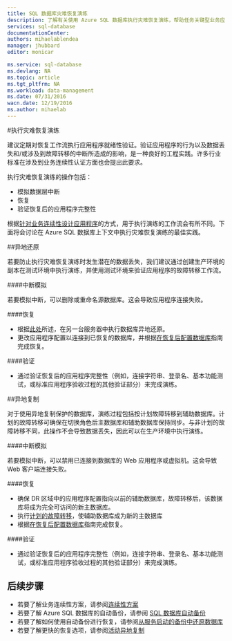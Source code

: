 ```yaml
---
title: SQL 数据库灾难恢复演练
description: 了解有关使用 Azure SQL 数据库执行灾难恢复演练，帮助任务关键型业务应用程序弹性应对故障和中断的指南和最佳实践。
services: sql-database
documentationCenter: 
authors: mihaelablendea
manager: jhubbard
editor: monicar

ms.service: sql-database
ms.devlang: NA
ms.topic: article
ms.tgt_pltfrm: NA
ms.workload: data-management
ms.date: 07/31/2016
wacn.date: 12/19/2016
ms.author: mihaelab
---
```


#执行灾难恢复演练

建议定期对恢复工作流执行应用程序就绪性验证。验证应用程序的行为以及数据丢失和/或涉及到故障转移的中断所造成的影响，是一种良好的工程实践。许多行业标准在涉及到业务连续性认证方面也会提出此要求。

执行灾难恢复演练的操作包括：

- 模拟数据层中断
- 恢复
- 验证恢复后的应用程序完整性

根据[针对业务连续性设计应用程序](./sql-database-business-continuity.md)的方式，用于执行演练的工作流会有所不同。下面将会讨论在 Azure SQL 数据库上下文中执行灾难恢复演练的最佳实践。

##异地还原

若要防止执行灾难恢复演练时发生潜在的数据丢失，我们建议通过创建生产环境的副本在测试环境中执行演练，并使用测试环境来验证应用程序的故障转移工作流。
 
####中断模拟

若要模拟中断，可以删除或重命名源数据库。这会导致应用程序连接失败。

####恢复

- 根据[此处](./sql-database-disaster-recovery.md)所述，在另一台服务器中执行数据库异地还原。
- 更改应用程序配置以连接到已恢复的数据库，并根据[在恢复后配置数据库](./sql-database-disaster-recovery.md)指南完成恢复。

####验证

- 通过验证恢复后的应用程序完整性（例如，连接字符串、登录名、基本功能测试，或标准应用程序验收过程的其他验证部分）来完成演练。

##异地复制

对于使用异地复制保护的数据库，演练过程包括按计划故障转移到辅助数据库。计划的故障转移可确保在切换角色后主数据库和辅助数据库保持同步。与非计划的故障转移不同，此操作不会导致数据丢失，因此可以在生产环境中执行演练。

####中断模拟

若要模拟中断，可以禁用已连接到数据库的 Web 应用程序或虚拟机。这会导致 Web 客户端连接失败。

####恢复

- 确保 DR 区域中的应用程序配置指向以前的辅助数据库，故障转移后，该数据库将成为完全可访问的新主数据库。
- 执行[计划的故障转移](./sql-database-geo-replication-failover-powershell.md#initiate-a-planned-failover)，使辅助数据库成为新的主数据库
- 根据[在恢复后配置数据库](./sql-database-disaster-recovery.md)指南完成恢复。

####验证

- 通过验证恢复后的应用程序完整性（例如，连接字符串、登录名、基本功能测试，或标准应用程序验收过程的其他验证部分）来完成演练。

## 后续步骤

- 若要了解业务连续性方案，请参阅[连续性方案](./sql-database-business-continuity.md)
- 若要了解 Azure SQL 数据库的自动备份，请参阅 [SQL 数据库自动备份](./sql-database-automated-backups.md)
- 若要了解如何使用自动备份进行恢复，请参阅[从服务启动的备份中还原数据库](./sql-database-recovery-using-backups.md)
- 若要了解更快的恢复选项，请参阅[活动异地复制](./sql-database-geo-replication-overview.md)

<!---HONumber=Mooncake_Quality_Review_1202_2016-->